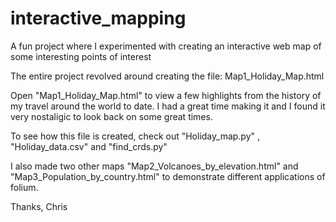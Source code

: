 # interactive_mapping
A fun project where I experimented with creating an interactive web map of some interesting points of interest

The entire project revolved around creating the file: Map1_Holiday_Map.html

Open "Map1_Holiday_Map.html" to view a few highlights from the history of my travel around the world to date. I had a great time making it and I found it very nostaligic to look back on some great times. 

To see how this file is created, check out "Holiday_map.py" , "Holiday_data.csv" and "find_crds.py" 

I also made two other maps "Map2_Volcanoes_by_elevation.html" and "Map3_Population_by_country.html" to demonstrate different applications of folium. 

Thanks,
Chris

